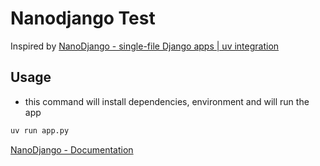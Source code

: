 # Nanodjango Test

Inspired by [NanoDjango - single-file Django apps | uv integration](https://youtu.be/0-iuJgfQMOw)

## Usage

- this command will install dependencies, environment and will run the app

```bash
uv run app.py
```

[NanoDjango - Documentation](https://nanodjango.readthedocs.io/en/latest/)